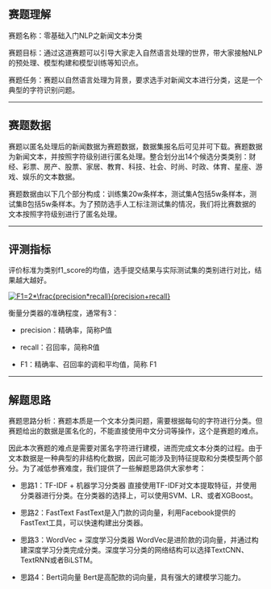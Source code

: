 ## **赛题理解**

赛题名称：零基础入门NLP之新闻文本分类

赛题目标：通过这道赛题可以引导大家走入自然语言处理的世界，带大家接触NLP的预处理、模型构建和模型训练等知识点。

赛题任务：赛题以自然语言处理为背景，要求选手对新闻文本进行分类，这是一个典型的字符识别问题。

---

## **赛题数据**

赛题以匿名处理后的新闻数据为赛题数据，数据集报名后可见并可下载。赛题数据为新闻文本，并按照字符级别进行匿名处理。整合划分出14个候选分类类别：财经、彩票、房产、股票、家居、教育、科技、社会、时尚、时政、体育、星座、游戏、娱乐的文本数据。

赛题数据由以下几个部分构成：训练集20w条样本，测试集A包括5w条样本，测试集B包括5w条样本。为了预防选手人工标注测试集的情况，我们将比赛数据的文本按照字符级别进行了匿名处理。

---

## **评测指标**

评价标准为类别f1_score的均值，选手提交结果与实际测试集的类别进行对比，结果越大越好。

<a href="https://www.codecogs.com/eqnedit.php?latex=F1=2*\frac{precision*recall}{precision&plus;recall}" target="_blank"><img src="https://latex.codecogs.com/gif.latex?F1=2*\frac{precision*recall}{precision&plus;recall}" title="F1=2*\frac{precision*recall}{precision+recall}" /></a>

衡量分类器的准确程度，通常有3：

* precision：精确率，简称P值

* recall：召回率，简称R值

* F1：精确率、召回率的调和平均值，简称 F1

---

## **解题思路**

赛题思路分析：赛题本质是一个文本分类问题，需要根据每句的字符进行分类。但赛题给出的数据是匿名化的，不能直接使用中文分词等操作，这个是赛题的难点。

因此本次赛题的难点是需要对匿名字符进行建模，进而完成文本分类的过程。由于文本数据是一种典型的非结构化数据，因此可能涉及到特征提取和分类模型两个部分。为了减低参赛难度，我们提供了一些解题思路供大家参考：

* 思路1：TF-IDF + 机器学习分类器
直接使用TF-IDF对文本提取特征，并使用分类器进行分类。在分类器的选择上，可以使用SVM、LR、或者XGBoost。

* 思路2：FastText
FastText是入门款的词向量，利用Facebook提供的FastText工具，可以快速构建出分类器。

* 思路3：WordVec + 深度学习分类器
WordVec是进阶款的词向量，并通过构建深度学习分类完成分类。深度学习分类的网络结构可以选择TextCNN、TextRNN或者BiLSTM。

* 思路4：Bert词向量
Bert是高配款的词向量，具有强大的建模学习能力。